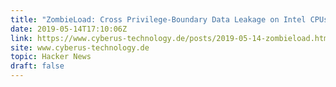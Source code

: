 ```yaml
---
title: "ZombieLoad: Cross Privilege-Boundary Data Leakage on Intel CPUs"
date: 2019-05-14T17:10:06Z
link: https://www.cyberus-technology.de/posts/2019-05-14-zombieload.html?utm_medium=RSS&utm_source=hune
site: www.cyberus-technology.de
topic: Hacker News
draft: false
---
```

